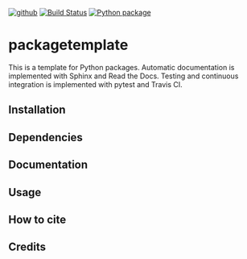 [![github](https://img.shields.io/badge/GitHub-packagetemplate-blue.svg)](https://github.com/mdmould/packagetemplate)
[![Build Status](https://travis-ci.com/mdmould/packagetemplate.svg?token=5Sas2wYsnGi2vxjw2Tkt&branch=master)](https://travis-ci.com/mdmould/packagetemplate)
[![Python package](https://github.com/mdmould/packagetemplate/workflows/Python%20package/badge.svg)](https://github.com/mdmould/packagetemplate)


# packagetemplate
This is a template for Python packages.
Automatic documentation is implemented with Sphinx and Read the Docs.
Testing and continuous integration is implemented with pytest and Travis CI.

## Installation

## Dependencies

## Documentation

## Usage

## How to cite

## Credits
